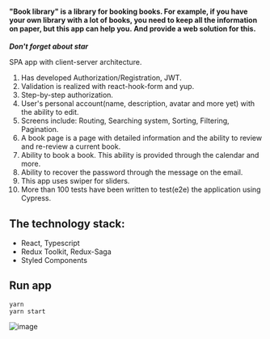 #### "Book library" is a library for booking books. For example, if you have your own library with a lot of books, you need to keep all the information on paper, but this app can help you. And provide a web solution for this.

**_Don't forget about star_**

SPA app with client-server architecture.

1. Has developed Authorization/Registration, JWT.
2. Validation is realized with react-hook-form and yup.
3. Step-by-step authorization.
4. User's personal account(name, description, avatar and more yet) with the ability to edit.
5. Screens include: Routing, Searching system, Sorting, Filtering, Pagination.
6. A book page is a page with detailed information and the ability to review and re-review a current book.
7. Ability to book a book. This ability is provided through the calendar and more.
8. Ability to recover the password through the message on the email.
9. This app uses swiper for sliders.
10. More than 100 tests have been written to test(e2e) the application using Cypress.

## The technology stack:

- React, Typescript
- Redux Toolkit, Redux-Saga
- Styled Components

## Run app

```
yarn
yarn start
```

![image](https://user-images.githubusercontent.com/66359081/227992921-0d87e337-a8fb-4cae-99f9-78041ece5563.png)
